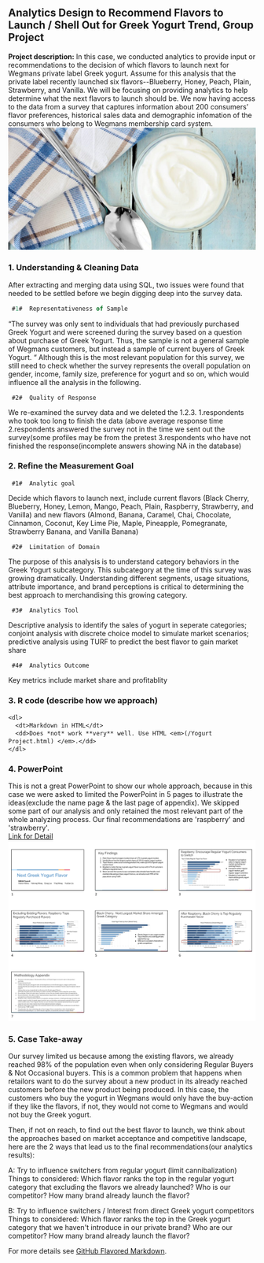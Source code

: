 ## Analytics Design to Recommend Flavors to Launch / Shell Out for Greek Yogurt Trend, Group Project

**Project description:** In this case, we conducted analytics to provide input or recommendations to the decision of which flavors to launch next for Wegmans private label Greek yogurt. Assume for this analysis that the private label recently launched six flavors--Blueberry, Honey, Peach, Plain, Strawberry, and Vanilla. We will be focusing on providing analytics to help determine what the next flavors to launch should be. We now having access to the data from a survey that captures information about 200 consumers’ flavor preferences, historical sales data and demographic infomation of the consumers who belong to Wegmans membership card system.
<img src="images/greek-style-yogurt-difference-1140x563.jpg?raw=true"/>

### 1. Understanding & Cleaning Data

After extracting and merging data using SQL, two issues were found that needed to be settled before we begin digging deep into the survey data.

```javascript       
 #1#  Representativeness of Sample
```      
“The survey was only sent to individuals that had previously purchased Greek Yogurt and were screened during the survey based on a question about purchase of Greek Yogurt. Thus, the sample is not a general sample of Wegmans customers, but instead a sample of current buyers of Greek Yogurt. “ Although this is the most relevant population for this survey, we still need to check whether the survey represents the overall population on gender, income, family size, preference for yogurt and so on, which would influence all the analysis in the following. 

```
 #2#  Quality of Response
```
We re-examined the survey data and we deleted the 1.2.3.
1.respondents who took too long to finish the data (above average response time
2.respondents answered the survey not in the time we sent out the survey(some profiles may be from the pretest
3.respondents who have not finished the response(incomplete answers showing NA in the database)

### 2. Refine the Measurement Goal

```
 #1#  Analytic goal 
```
Decide which flavors to launch next, include current flavors (Black Cherry, Blueberry, Honey, Lemon, Mango, Peach, Plain, Raspberry, Strawberry, and Vanilla) and new flavors (Almond, Banana, Caramel, Chai, Chocolate, Cinnamon, Coconut, Key Lime Pie, Maple, Pineapple, Pomegranate, Strawberry Banana, and Vanilla Banana)  

```
 #2#  Limitation of Domain 
```
The purpose of this analysis is to understand category behaviors in the Greek Yogurt subcategory. This subcategory at the time of this survey was growing dramatically. Understanding different segments, usage situations, attribute importance, and brand perceptions is critical to determining the best approach to merchandising this growing category.	

```
 #3#  Analytics Tool
```
Descriptive analysis to identify the sales of yogurt in seperate categories; 
conjoint analysis with discrete choice model to simulate market scenarios; 
predictive analysis using TURF to predict the best flavor to gain market share

```
 #4#  Analytics Outcome 
```
Key metrics include market share and profitablity


### 3. R code (describe how we approach) 

```
<dl>
  <dt>Markdown in HTML</dt>
  <dd>Does *not* work **very** well. Use HTML <em>(/Yogurt Project.html) </em>.</dd>
</dl>
```

### 4. PowerPoint
This is not a great PowerPoint to show our whole approach, because in this case we were asked to limited the PowerPoint in 5 pages to illustrate the ideas(exclude the name page & the last page of appendix). We skipped some part of our analysis and only retained the most relevant part of the whole analyzing process. Our final recommendations are 'raspberry' and 'strawberry'.   
[Link for Detail](/pptyogurt.pdf)
<img src="images/Screen Shot 2020-02-15 at 02.22.00.png?raw=true"/>

### 5. Case Take-away
Our survey limited us because among the existing flavors, we already reached 98% of the population even when only considering Regular Buyers & Not Occasional buyers. This is a common problem that happens when retailors want to do the survey about a new product in its already reached customers before the new product being produced. In this case, the customers who buy the yogurt in Wegmans would only have the buy-action if they like the flavors, if not, they would not come to Wegmans and would not buy the Greek yogurt.

Then, if not on reach, to find out the best flavor to launch, we think about the approaches based on market acceptance and competitive landscape, here are the 2 ways that lead us to the final recommendations(our analytics results):

A: Try to influence switchers from regular yogurt (limit cannibalization)
Things to considered: Which flavor ranks the top in the regular yogurt category that excluding the flavors we already launched? Who is our competitor? How many brand already launch the flavor? 


B: Try to influence switchers / Interest from direct Greek yogurt competitors
Things to considered: Which flavor ranks the top in the Greek yogurt category that we haven't introduce in our private brand? Who are our competitor? How many brand already launch the flavor? 

For more details see [GitHub Flavored Markdown](https://guides.github.com/features/mastering-markdown/).
